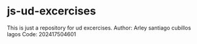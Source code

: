 # js-ud-excercises
This is just a repository for ud excercises.
Author: Arley santiago cubillos lagos
Code: 202417504601
